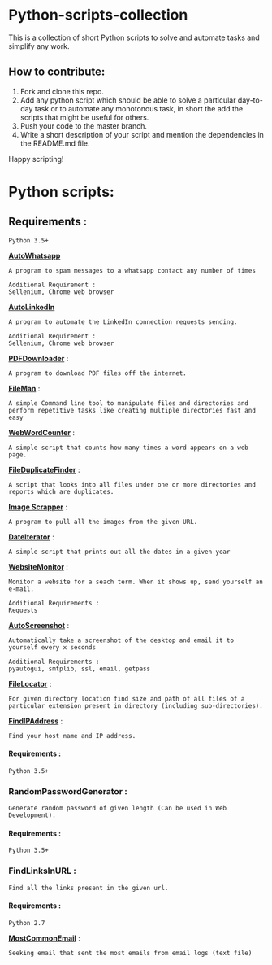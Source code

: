 # Python-scripts-collection
This is a collection of short Python scripts to solve and automate tasks and simplify any work.

## How to contribute:

1. Fork and clone this repo.
2. Add any python script which should be able to solve a particular day-to-day task or to automate any monotonous task, in short the add the scripts that might be useful for others.
3. Push your code to the master branch.
4. Write a short description of your script and mention the dependencies in the README.md file.

Happy scripting! 

# Python scripts:

##    Requirements :

    Python 3.5+

[**AutoWhatsapp**](https://github.com/fnplus/Python-scripts-collection/tree/master/AutoWhatsapp)

    A program to spam messages to a whatsapp contact any number of times
    
    Additional Requirement :
    Sellenium, Chrome web browser
    

[**AutoLinkedIn**](https://github.com/fnplus/Python-scripts-collection/tree/master/AutoLinkedIn)

    A program to automate the LinkedIn connection requests sending.

    Additional Requirement :
    Sellenium, Chrome web browser
 


[**PDFDownloader**](https://github.com/fnplus/Python-scripts-collection/tree/master/PDFdownloader) :

    A program to download PDF files off the internet. 

[**FileMan**](https://github.com/fnplus/Python-scripts-collection/tree/master/FileMan) :

    A simple Command line tool to manipulate files and directories and perform repetitive tasks like creating multiple directories fast and easy


[**WebWordCounter**](https://github.com/fnplus/Python-scripts-collection/tree/master/WebWordCounter) :

    A simple script that counts how many times a word appears on a web page.

   
[**FileDuplicateFinder**](https://github.com/fnplus/Python-scripts-collection/tree/master/FileDuplicateFinder) :

    A script that looks into all files under one or more directories and reports which are duplicates. 
    
   
[**Image Scrapper**](https://github.com/fnplus/Python-scripts-collection/tree/master/Image%20Scrapper) :

    A program to pull all the images from the given URL. 

[**DateIterator**](https://github.com/fnplus/Python-scripts-collection/tree/master/DateIterator) :

    A simple script that prints out all the dates in a given year 
   
[**WebsiteMonitor**](https://github.com/fnplus/Python-scripts-collection/tree/master/WebsiteMonitor) :

    Monitor a website for a seach term. When it shows up, send yourself an e-mail. 
    
    Additional Requirements : 
    Requests


[**AutoScreenshot**](https://github.com/fnplus/Python-scripts-collection/tree/master/AutoScreenshot) :

    Automatically take a screenshot of the desktop and email it to yourself every x seconds

    Additional Requirements : 
    pyautogui, smtplib, ssl, email, getpass



[**FileLocator**](https://github.com/fnplus/Python-scripts-collection/tree/master/FileLocator) :

    For given directory location find size and path of all files of a particular extension present in directory (including sub-directories).

[**FindIPAddress**](https://github.com/fnplus/Python-scripts-collection/tree/master/FindIPAddress) :

    Find your host name and IP address.

#### Requirements : 
    Python 3.5+

### RandomPasswordGenerator :
    Generate random password of given length (Can be used in Web Development).

#### Requirements : 
    Python 3.5+

### FindLinksInURL :
    Find all the links present in the given url. 

#### Requirements : 
    Python 2.7

[**MostCommonEmail**](https://github.com/fnplus/Python-scripts-collection/tree/master/MostCommonEmail) :

    Seeking email that sent the most emails from email logs (text file)
